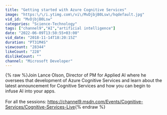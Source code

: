 ```yaml
---
title: "Getting started with Azure Cognitive Services"
image: "https:\/\/i.ytimg.com\/vi\/MvDjbjB0Lsw\/hqdefault.jpg"
vid_id: "MvDjbjB0Lsw"
categories: "Science-Technology"
tags: ["channel9","AI","artificial intelligence"]
date: "2022-06-09T13:50:55+03:00"
vid_date: "2018-11-14T18:20:15Z"
duration: "PT31M4S"
viewcount: "28344"
likeCount: "228"
dislikeCount: ""
channel: "Microsoft Developer"
---
```

{% raw %}Join Lance Olson, Director of PM for Applied AI where he oversees that development of Azure Cognitive Services and learn about the latest announcement for Cognitive Services and how you can begin to infuse AI into your apps.<br /><br />For all the sessions: <a rel="nofollow" target="blank" href="https://channel9.msdn.com/Events/Cognitive-Services/Cognitive-Services-Live">https://channel9.msdn.com/Events/Cognitive-Services/Cognitive-Services-Live</a>{% endraw %}
